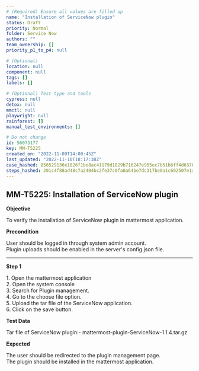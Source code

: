 ```yaml
---
# (Required) Ensure all values are filled up
name: "Installation of ServiceNow plugin"
status: Draft
priority: Normal
folder: Service Now
authors: ""
team_ownership: []
priority_p1_to_p4: null

# (Optional)
location: null
component: null
tags: []
labels: []

# (Optional) Test type and tools
cypress: null
detox: null
mmctl: null
playwright: null
rainforest: []
manual_test_environments: []

# Do not change
id: 56073177
key: MM-T5225
created_on: "2022-11-09T14:00:45Z"
last_updated: "2022-11-10T18:17:38Z"
case_hashed: 856529136e1826f1be8ac41179d1829b716247e955ec7b51b6ff4d6376fb26d9b1f279cdf964af4068097fa14a711df5
steps_hashed: 201c4f88ad48c7a2404bc2fe37c0fa0a64be7dc317be0a1c602507e1a5215e479a105a41f9e3ef70ba6b0960a15ba55f
---
```


<!-- (Auto-generated) Based on frontmatter's "key" and "name" -->

## MM-T5225: Installation of ServiceNow plugin

**Objective**

To verify the installation of ServiceNow plugin in mattermost application.

**Precondition**

User should be logged in through system admin account.\
Plugin uploads should be enabled in the server's config.json file.

---

**Step 1**

1\. Open the mattermost application\
2\. Open the system console\
3\. Search for Plugin management.\
4\. Go to the choose file option.\
5\. Upload the tar file of the ServiceNow application.\
6\. Click on the save button.

**Test Data**

Tar file of ServiceNow plugin:- mattermost-plugin-ServiceNow-1.1.4.tar.gz

**Expected**

The user should be redirected to the plugin management page.\
The plugin should be installed in the mattermost application.
